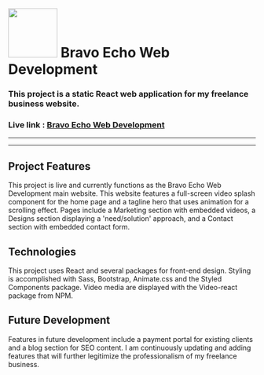 # <img src='https://www.bravoechoweb.com/static/media/BRAVO_ECHO_COLOR_TRANSPARENT-min.2000ef6e.png' width="100" /> Bravo Echo Web Development

### This project is a static React web application for my freelance business website.

### Live link : [Bravo Echo Web Development](http://www.bravoechoweb.com/ 'Bravo Echo Web Development')

---

---

## Project Features

This project is live and currently functions as the Bravo Echo Web Development main website. This website features a full-screen video splash component for the home page and a tagline hero that uses animation for a scrolling effect. Pages include a Marketing section with embedded videos, a Designs section displaying a 'need/solution' approach, and a Contact section with embedded contact form.

## Technologies

This project uses React and several packages for front-end design. Styling is accomplished with Sass, Bootstrap, Animate.css and the Styled Components package. Video media are displayed with the Video-react package from NPM.

## Future Development

Features in future development include a payment portal for existing clients and a blog section for SEO content. I am continuously updating and adding features that will further legitimize the professionalism of my freelance business.
